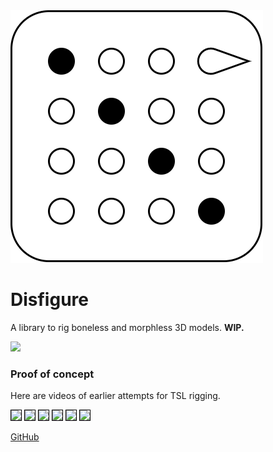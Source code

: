 <img class="logo" src="assets/logo/logo.png">

# Disfigure

A library to rig boneless and morphless 3D models. **WIP.**

[<img src="https://boytchev.github.io/disfigure/docs/snapshots/poser-prototype.jpg">](https://boytchev.github.io/disfigure/src)


### Proof of concept

Here are videos of earlier attempts for TSL rigging.

[<img style="width:31%; border:solid 1px black;" src="https://boytchev.github.io/disfigure/docs/snapshots/proof-of-concept-1.jpg">](https://x.com/PavelBoytchev/status/1826864700673417265) [<img style="width:31%; border:solid 1px black;" src="https://boytchev.github.io/disfigure/docs/snapshots/proof-of-concept-2.jpg">](https://x.com/PavelBoytchev/status/1829064887701577986) [<img style="width:31%; border:solid 1px black;" src="https://boytchev.github.io/disfigure/docs/snapshots/proof-of-concept-3.jpg">](https://x.com/PavelBoytchev/status/1907372989005320407)
[<img style="width:31%; border:solid 1px black;" src="https://boytchev.github.io/disfigure/docs/snapshots/proof-of-concept-4.jpg">](https://x.com/PavelBoytchev/status/1908635265381655037) [<img style="width:31%; border:solid 1px black;" src="https://boytchev.github.io/disfigure/docs/snapshots/proof-of-concept-5.jpg">](https://x.com/PavelBoytchev/status/1909507775899517103) [<img style="width:31%; border:solid 1px black;" src="https://boytchev.github.io/disfigure/docs/snapshots/proof-of-concept-6.jpg">](https://x.com/PavelBoytchev/status/1910048442287862045)


<div class="footnote">
<!--
	<a href="docs/cookies.html">Cookies</a> &middot;
	<a href="docs/licence.html">Licence</a> &middot;
-->
	<a href="https://github.com/boytchev/disfigure">GitHub</a> <!--&middot; 
	<a href="https://www.npmjs.com/package/mannequin-js">NPM</a>
	-->
</div>


